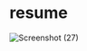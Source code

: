 # resume


![Screenshot (27)](https://github.com/Pranjal7879/resume/assets/138642719/af74df0b-eaab-4b82-b30f-6eaadf7b8f70)
